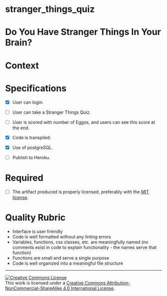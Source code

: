 # stranger_things_quiz

# Do You Have Stranger Things In Your Brain?

# Context


# Specifications

- [x] User can login.
- [ ] User can take a Stranger Things Quiz.
- [ ] User is scored with number of Eggos, and users can see this score at the end.
- [x] Code is transpiled.  
- [x] Use of postgreSQL. 
- [ ] Publish to Heroku.


# Required

- [ ] The artifact produced is properly licensed, preferably with the [MIT license][mit-license].

# Quality Rubric

- Interface is user friendly
- Code is well formatted without any linting errors
- Variables, functions, css classes, etc. are meaningfully named (no comments exist in code to explain functionality - the names serve that function)
- Functions are small and serve a single purpose
- Code is well organized into a meaningful file structure
---

<!-- LICENSE -->

<a rel="license" href="http://creativecommons.org/licenses/by-nc-sa/4.0/"><img alt="Creative Commons License" style="border-width:0" src="https://i.creativecommons.org/l/by-nc-sa/4.0/80x15.png" /></a>
<br />This work is licensed under a <a rel="license" href="http://creativecommons.org/licenses/by-nc-sa/4.0/">Creative Commons Attribution-NonCommercial-ShareAlike 4.0 International License</a>.

[mit-license]: https://opensource.org/licenses/MIT
